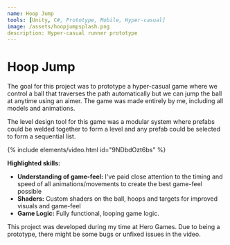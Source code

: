 ```yaml
---
name: Hoop Jump
tools: [Unity, C#, Prototype, Mobile, Hyper-casual]
image: /assets/hoopjumpsplash.png
description: Hyper-casual runner prototype
---
```


# Hoop Jump

The goal for this project was to prototype a hyper-casual game where we control a ball that traverses the path automatically
but we can jump the ball at anytime using an aimer. The game was made entirely by me, including all models and animations.

The level design tool for this game was a modular system where prefabs could be welded together to form a level and any prefab could be selected to form a sequential list.

{% include elements/video.html id="9NDbdOzt6bs" %}

**Highlighted skills:**

* **Understanding of game-feel:** I've paid close attention to the timing and speed of all animations/movements to create the best game-feel possible
* **Shaders:** Custom shaders on the ball, hoops and targets for improved visuals and game-feel
* **Game Logic:** Fully functional, looping game logic.

This project was developed during my time at Hero Games.
Due to being a prototype, there might be some bugs or unfixed issues in the video.